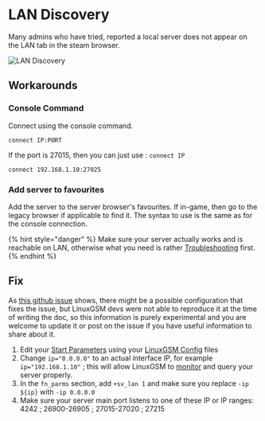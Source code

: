 # LAN Discovery

Many admins who have tried, reported a local server does not appear on the LAN tab in the steam browser.

![LAN Discovery](../.gitbook/assets/untitled.png)

## Workarounds

### Console Command

Connect using the console command.

```
connect IP:PORT
```

If the port is 27015, then you can just use : `connect IP`

```
connect 192.168.1.10:27025
```

### Add server to favourites

Add the server to the server browser's favourites. If in-game, then go to the legacy browser if applicable to find it. The syntax to use is the same as for the console connection.

{% hint style="danger" %}
Make sure your server actually works and is reachable on LAN, otherwise what you need is rather [Troubleshooting](../troubleshooting.md) first.
{% endhint %}

## Fix

As [this github issue](https://github.com/GameServerManagers/LinuxGSM/issues/1770) shows, there might be a possible configuration that fixes the issue, but LinuxGSM devs were not able to reproduce it at the time of writing the doc, so this information is purely experimental and you are welcome to update it or post on the issue if you have useful information to share about it.

1. Edit your [Start Parameters](../configuration/start-parameters.md) using your [LinuxGSM Config](../configuration/linuxgsm-config.md) files
2. Change `ip="0.0.0.0"` to an actual interface IP, for example `ip="192.168.1.10"` ; this will allow LinuxGSM to [monitor](../commands/monitor.md) and query your server properly.
3. In the `fn_parms` section, add `+sv_lan 1` and make sure you replace `-ip ${ip}` with `-ip 0.0.0.0`
4. Make sure your server main port listens to one of these IP or IP ranges: 4242 ; 26900-26905 ; 27015-27020 ; 27215
